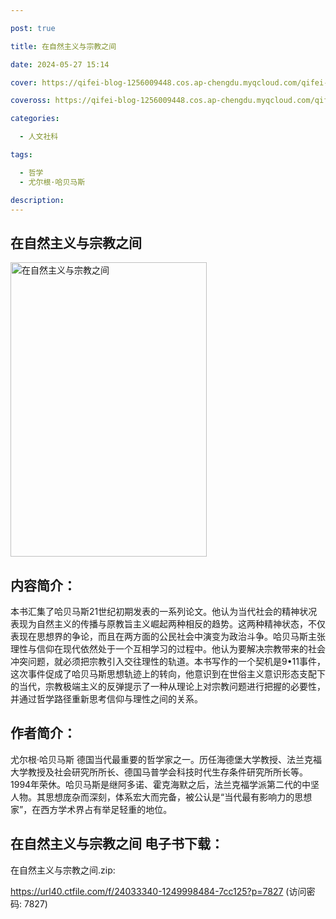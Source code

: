 ```yaml
---

post: true

title: 在自然主义与宗教之间

date: 2024-05-27 15:14

cover: https://qifei-blog-1256009448.cos.ap-chengdu.myqcloud.com/qifei-blog/6608120a9f345e8d03c8877e.jpg

coveross: https://qifei-blog-1256009448.cos.ap-chengdu.myqcloud.com/qifei-blog/6608120a9f345e8d03c8877e.jpg

categories:

  - 人文社科

tags:

  - 哲学
  - 尤尔根·哈贝马斯

description:
---
```


## 在自然主义与宗教之间
<img alt="在自然主义与宗教之间 " class="aligncenter loaded" data-was-processed="true" decoding="async" fetchpriority="high" height="471" src="https://qifei-blog-1256009448.cos.ap-chengdu.myqcloud.com/qifei-blog/6608120a9f345e8d03c8877e.jpg " style="cursor: zoom-in;" width="314"/>

## 内容简介：

本书汇集了哈贝马斯21世纪初期发表的一系列论文。他认为当代社会的精神状况表现为自然主义的传播与原教旨主义崛起两种相反的趋势。这两种精神状态，不仅表现在思想界的争论，而且在两方面的公民社会中演变为政治斗争。哈贝马斯主张理性与信仰在现代依然处于一个互相学习的过程中。他认为要解决宗教带来的社会冲突问题，就必须把宗教引入交往理性的轨道。本书写作的一个契机是9•11事件，这次事件促成了哈贝马斯思想轨迹上的转向，他意识到在世俗主义意识形态支配下的当代，宗教极端主义的反弹提示了一种从理论上对宗教问题进行把握的必要性，并通过哲学路径重新思考信仰与理性之间的关系。

## 作者简介：

尤尔根·哈贝马斯 德国当代最重要的哲学家之一。历任海德堡大学教授、法兰克福大学教授及社会研究所所长、德国马普学会科技时代生存条件研究所所长等。1994年荣休。哈贝马斯是继阿多诺、霍克海默之后，法兰克福学派第二代的中坚人物。其思想庞杂而深刻，体系宏大而完备，被公认是“当代最有影响力的思想家”，在西方学术界占有举足轻重的地位。

## 在自然主义与宗教之间 电子书下载：



在自然主义与宗教之间.zip: 

https://url40.ctfile.com/f/24033340-1249998484-7cc125?p=7827 (访问密码: 7827)
